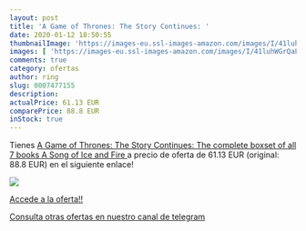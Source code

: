 ```yaml
---
layout: post
title: 'A Game of Thrones: The Story Continues: '
date: 2020-01-12 18:50:55
thumbnailImage: 'https://images-eu.ssl-images-amazon.com/images/I/41luhWGrQaL._SL200_.jpg'
images: [ 'https://images-eu.ssl-images-amazon.com/images/I/41luhWGrQaL._SL200_.jpg' ]
comments: true
category: ofertas
author: ring
slug: 0007477155
description:
actualPrice: 61.13 EUR
comparePrice: 88.8 EUR
inStock: true
---
```


Tienes [A Game of Thrones: The Story Continues: The complete boxset of all 7 books  A Song of Ice and Fire ](https://www.amazon.com/dp/0007477155/?tag=redken08-20) a precio de oferta de 61.13 EUR (original: 88.8 EUR) en el siguiente enlace!

[![](https://images-eu.ssl-images-amazon.com/images/I/41luhWGrQaL._SL200_.jpg)](https://www.amazon.com/dp/0007477155/?tag=redken08-20)

[Accede a la oferta!!](https://www.amazon.com/dp/0007477155/?tag=redken08-20)

[Consulta otras ofertas en nuestro canal de telegram](https://t.me/s/ofertas25)
